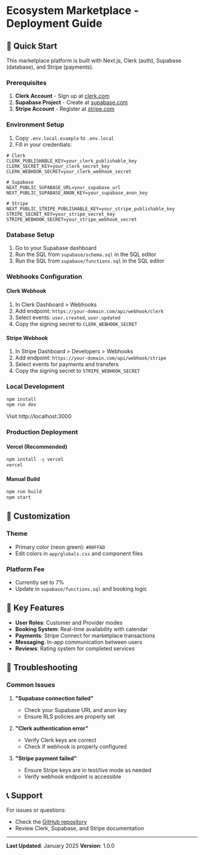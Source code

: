 # Ecosystem Marketplace - Deployment Guide

## 🚀 Quick Start

This marketplace platform is built with Next.js, Clerk (auth), Supabase (database), and Stripe (payments).

### Prerequisites

1. **Clerk Account** - Sign up at [clerk.com](https://clerk.com)
2. **Supabase Project** - Create at [supabase.com](https://supabase.com)
3. **Stripe Account** - Register at [stripe.com](https://stripe.com)

### Environment Setup

1. Copy `.env.local.example` to `.env.local`
2. Fill in your credentials:

```env
# Clerk
CLERK_PUBLISHABLE_KEY=your_clerk_publishable_key
CLERK_SECRET_KEY=your_clerk_secret_key
CLERK_WEBHOOK_SECRET=your_clerk_webhook_secret

# Supabase
NEXT_PUBLIC_SUPABASE_URL=your_supabase_url
NEXT_PUBLIC_SUPABASE_ANON_KEY=your_supabase_anon_key

# Stripe
NEXT_PUBLIC_STRIPE_PUBLISHABLE_KEY=your_stripe_publishable_key
STRIPE_SECRET_KEY=your_stripe_secret_key
STRIPE_WEBHOOK_SECRET=your_stripe_webhook_secret
```

### Database Setup

1. Go to your Supabase dashboard
2. Run the SQL from `supabase/schema.sql` in the SQL editor
3. Run the SQL from `supabase/functions.sql` in the SQL editor

### Webhooks Configuration

#### Clerk Webhook
1. In Clerk Dashboard > Webhooks
2. Add endpoint: `https://your-domain.com/api/webhook/clerk`
3. Select events: `user.created`, `user.updated`
4. Copy the signing secret to `CLERK_WEBHOOK_SECRET`

#### Stripe Webhook
1. In Stripe Dashboard > Developers > Webhooks
2. Add endpoint: `https://your-domain.com/api/webhook/stripe`
3. Select events for payments and transfers
4. Copy the signing secret to `STRIPE_WEBHOOK_SECRET`

### Local Development

```bash
npm install
npm run dev
```

Visit http://localhost:3000

### Production Deployment

#### Vercel (Recommended)
```bash
npm install -g vercel
vercel
```

#### Manual Build
```bash
npm run build
npm start
```

## 🎨 Customization

### Theme
- Primary color (neon green): `#00FFAD`
- Edit colors in `app/globals.css` and component files

### Platform Fee
- Currently set to 7%
- Update in `supabase/functions.sql` and booking logic

## 📝 Key Features

- **User Roles**: Customer and Provider modes
- **Booking System**: Real-time availability with calendar
- **Payments**: Stripe Connect for marketplace transactions
- **Messaging**: In-app communication between users
- **Reviews**: Rating system for completed services

## 🔧 Troubleshooting

### Common Issues

1. **"Supabase connection failed"**
   - Check your Supabase URL and anon key
   - Ensure RLS policies are properly set

2. **"Clerk authentication error"**
   - Verify Clerk keys are correct
   - Check if webhook is properly configured

3. **"Stripe payment failed"**
   - Ensure Stripe keys are in test/live mode as needed
   - Verify webhook endpoint is accessible

## 📞 Support

For issues or questions:
- Check the [GitHub repository](https://github.com/yourusername/ecosystem)
- Review Clerk, Supabase, and Stripe documentation

---

**Last Updated**: January 2025
**Version**: 1.0.0
